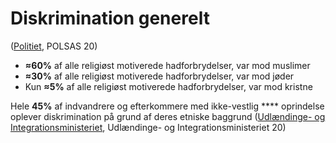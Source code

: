 # Diskrimination generelt

([Politiet](https://politi.dk/-/media/mediefiler/landsdaekkende-dokumenter/statistikker/hadforbrydelser/hadforbrydelser-2019.pdf?la=da\&hash=86E26E960D6896CD33EBBB8ECE8487499BF986D3), POLSAS 20)

* **≈60%** af alle religiøst motiverede hadforbrydelser, var mod muslimer
* **≈30%** af alle religiøst motiverede hadforbrydelser, var mod jøder
* Kun **≈5%** af alle religiøst motiverede hadforbrydelser, var mod kristne

Hele **45%** af indvandrere og efterkommere med ikke-vestlig **** oprindelse oplever diskrimination på grund af deres etniske baggrund ([Udlændinge- og Integrationsministeriet](https://integrationsbarometer.dk/barometer/sammenlign/download?v=d02d3eb6d729\&format=pdf\&indicators:list=5N1\&include\_country:boolean=on\&entries:list:int=0), Udlændinge- og Integrationsministeriet 20)
